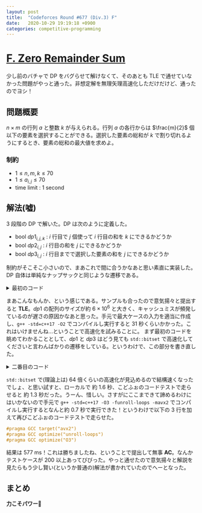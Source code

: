```yaml
---
layout: post
title:  "Codeforces Round #677 (Div.3) F"
date:   2020-10-29 19:19:18 +0900
categories: competitive-programming
---
```


# [F. Zero Remainder Sum](https://codeforces.com/contest/1433/problem/F)

少し前のバチャで DP をバグらせて解けなくて、そのあとも TLE で通せていなかった問題がやっと通った。非想定解を無理矢理高速化しただけだけど、通ったのでヨシ！

## 問題概要

$n\times m$ の行列 $a$ と整数 $k$ が与えられる。行列 $a$ の各行からは $\frac{m}{2}$ 個以下の要素を選択することができる。選択した要素の総和が $k$ で割り切れるようにするとき、要素の総和の最大値を求めよ。

### 制約

- $1\leq n,m,k\leq 70$
- $1\leq a_{i,j}\leq 70$
- time limit : 1 second

## 解法(嘘)

3 段階の DP で解いた。DP は次のように定義した。

- bool $dp1_{i,j,k}$ : $i$ 行目で $j$ 個使って $i$ 行目の和を $k$ にできるかどうか
- bool $dp2_{i,j}$ : $i$ 行目の和を $j$ にできるかどうか
- bool $dp3_{i,j}$ : $i$ 行目までで選択した要素の和を $j$ にできるかどうか

制約がそこそこ小さいので、まあこれで間に合うかなあと思い素直に実装した。DP 自体は単純なナップサックと同じような遷移である。

<details>
  <summary>最初のコード</summary>
  {% highlight cpp %}
#include <iostream>

using namespace std;

constexpr int N = 72;

int a[N][N];
bool dp1[N][N / 2][N * N / 2];
bool dp2[N][N * N / 2];
bool dp3[N][N * N * N / 2];

int main() {
  int n, m, K; cin >> n >> m >> K;
  for (int i = 0; i < n; ++i) {
    for (int j = 0; j < m; ++j) {
      cin >> a[i][j];
    }
  }

  for (int i = 0; i < n; ++i) dp1[i][0][0] = true;

  for (int i = 0; i < n; ++i) {
    for (int j = 0; j < m; ++j) {
      for (int k = m / 2; k >= 1; --k) {
        for (int l = 0; l < m / 2 * N; ++l) {
          if (l - a[i][j] < 0) continue;
          dp1[i][k][l] |= dp1[i][k - 1][l - a[i][j]];
        }
      }
    }
  }

  for (int i = 0; i < n; ++i) {
    for (int j = 0; j < m / 2 * N; ++j) {
      for (int k = 0; k <= m / 2; ++k) {
        dp2[i][j] |= dp1[i][k][j];
      }
    }
  }

  for (int i = 0; i <= n; ++i) dp3[i][0] = true;

  for (int i = 0; i < n; ++i) {
    for (int j = 0; j < m / 2 * N; ++j) {
      if (dp2[i][j]) {
        for (int k = 0; k < N * N * N / 2; ++k) {
          if (k - j < 0) continue;
          dp3[i + 1][k] |= dp3[i][k - j];
        }
      }
    }
  }

  for (int i = N * N * N / 2; i >= 0; --i) {
    if (dp3[n][i] && i % K == 0) {
      cout << i << endl;
      return 0;
    }
  }

  return 0;
}
  {% endhighlight %}
</details>

まあこんなもんか、という感じである。サンプルも合ったので意気揚々と提出すると **TLE**。$dp1$ の配列のサイズが約 $6\times 10^6$ と大きく、キャッシュミスが頻発しているのが遅さの原因かなあと思った。手元で最大ケースの入力を適当に作成し、```g++ -std=c++17 -O2``` でコンパイルし実行すると 31 秒くらいかかった。これはいけませんね...ということで高速化を試みることに。
まず最初のコードを眺めてわかることとして、$dp1$ と $dp3$ はどう見ても ```std::bitset``` で高速化してくださいと言わんばかりの遷移をしている。というわけで、この部分を書き直した。

<details>
  <summary>二番目のコード</summary>
  {% highlight cpp %}
#include <bitset>
#include <iostream>

using namespace std;

constexpr int N = 72;

int a[N][N];
bitset<N * N / 2> dp1[N][N / 2];
bool dp2[N][N * N / 2];
bitset<N * N * N / 2> dp3[N];

int main() {
  int n, m, K; cin >> n >> m >> K;
  for (int i = 0; i < n; ++i) {
    for (int j = 0; j < m; ++j) {
      cin >> a[i][j];
    }
  }

  for (int i = 0; i < n; ++i) dp1[i][0][0] = 1;

  for (int i = 0; i < n; ++i) {
    for (int j = 0; j < m; ++j) {
      for (int k = m / 2; k >= 1; --k) {
        dp1[i][k] |= (dp1[i][k - 1] << a[i][j]);
      }
    }
  }

  for (int i = 0; i < n; ++i) {
    for (int j = 0; j < m / 2 * N; ++j) {
      for (int k = 0; k <= m / 2; ++k) {
        dp2[i][j] |= dp1[i][k][j];
      }
    }
  }

  for (int i = 0; i <= n; ++i) dp3[i][0] = 1;

  for (int i = 0; i < n; ++i) {
    for (int j = 0; j < m / 2 * N; ++j) {
      if (dp2[i][j]) {
        dp3[i + 1] |= (dp3[i] << j);
      }
    }
  }

  for (int i = N * N * N / 2; i >= 0; --i) {
    if (dp3[n][i] && i % K == 0) {
      cout << i << endl;
      return 0;
    }
  }

  return 0;
}
  {% endhighlight %}
</details>

```std::bitset``` で(理論上は) 64 倍くらいの高速化が見込めるので結構速くなったでしょ、と思い試すと、ローカルで 約 1.6 秒、こどふぉのコードテストで走らせると 約 1.3 秒だった。うーん、惜しい。さすがにここまできて諦めるわけにはいかないので手元で ```g++ -std=c++17 -O3 -funroll-loops -mavx2``` でコンパイルし実行するとなんと約 0.7 秒で実行できた！というわけで以下の 3 行を加えて再びこどふぉのコードテストで走らせた。

```cpp
#pragma GCC target("avx2")
#pragma GCC optimize("unroll-loops")
#pragma GCC optimize("O3")
```

結果は 577 ms！これは勝ちましたね、ということで提出して無事 **AC**。なんかテストケースが 200 以上あってびびった。やっと通せたので意気揚々と解説を見たらもう少し賢い(というか普通の)解法が書かれていたのでへーとなった。

## まとめ

**力こそパワー**:muscle: